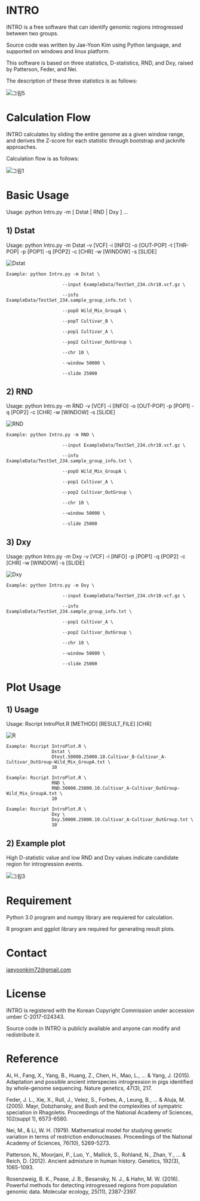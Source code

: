 # INTRO

INTRO is a free software that can identify genomic regions introgressed between two groups.

Source code was written by Jae-Yoon Kim using Python language, and supported on windows and linux platform.

This software is based on three statistics, D-statistics, RND, and Dxy, raised by Patterson, Feder, and Nei.

The description of these three statistics is as follows:

![그림5](https://user-images.githubusercontent.com/49300659/63851385-2bb2d980-c9d1-11e9-8848-c04ab430c38b.png)


# Calculation Flow

INTRO calculates by sliding the entire genome as a given window range, and derives the Z-score for each statistic through bootstrap and jacknife approaches.

Calculation flow is as follows:

![그림1](https://user-images.githubusercontent.com/49300659/63830448-1fb22200-c9a7-11e9-86f5-ba709246719c.jpg)


# Basic Usage

Usage: python Intro.py -m [ Dstat | RND | Dxy ] ...

## 1) Dstat

Usage: python Intro.py -m Dstat -v [VCF] -i [INFO] -o [OUT-POP] -t [THR-POP] -p [POP1] -q [POP2] -c [CHR] -w [WINDOW] -s [SLIDE]

![Dstat](https://user-images.githubusercontent.com/49300659/63832735-69513b80-c9ac-11e9-93fe-0b656cb363eb.png)

    Example: python Intro.py -m Dstat \
    
                         --input ExampleData/TestSet_234.chr10.vcf.gz \
                         
                         --info ExampleData/TestSet_234.sample_group_info.txt \
                         
                         --popO Wild_Mix_GroupA \
                         
                         --popT Cultivar_B \
                         
                         --pop1 Cultivar_A \
                         
                         --pop2 Cultivar_OutGroup \
                         
                         --chr 10 \
                         
                         --window 50000 \
                         
                         --slide 25000


## 2) RND

Usage: python Intro.py -m RND -v [VCF] -i [INFO] -o [OUT-POP] -p [POP1] -q [POP2] -c [CHR] -w [WINDOW] -s [SLIDE]

![RND](https://user-images.githubusercontent.com/49300659/63832750-71a97680-c9ac-11e9-8a63-f413eec203bf.png)

    Example: python Intro.py -m RND \

                         --input ExampleData/TestSet_234.chr10.vcf.gz \
                         
                         --info ExampleData/TestSet_234.sample_group_info.txt \
                         
                         --popO Wild_Mix_GroupA \
                         
                         --pop1 Cultivar_A \
                         
                         --pop2 Cultivar_OutGroup \
                         
                         --chr 10 \
                         
                         --window 50000 \
                         
                         --slide 25000


## 3) Dxy

Usage: python Intro.py -m Dxy -v [VCF] -i [INFO] -p [POP1] -q [POP2] -c [CHR] -w [WINDOW] -s [SLIDE]

![Dxy](https://user-images.githubusercontent.com/49300659/63832768-7837ee00-c9ac-11e9-805f-f955aa8e5f5b.png)

    Example: python Intro.py -m Dxy \

                         --input ExampleData/TestSet_234.chr10.vcf.gz \
                         
                         --info ExampleData/TestSet_234.sample_group_info.txt \
                         
                         --pop1 Cultivar_A \
                         
                         --pop2 Cultivar_OutGroup \
                         
                         --chr 10 \
                         
                         --window 50000 \
                         
                         --slide 25000

# Plot Usage
## 1) Usage

Usage: Rscript IntroPlot.R [METHOD] [RESULT_FILE] [CHR]

![R](https://user-images.githubusercontent.com/49300659/63834107-77ed2200-c9af-11e9-889a-584d42b882fb.png)

    Example: Rscript IntroPlot.R \
                     Dstat \
                     Dtest.50000.25000.10.Cultivar_B-Cultivar_A-Cultivar_OutGroup-Wild_Mix_GroupA.txt \
                     10

    Example: Rscript IntroPlot.R \
                     RND \
                     RND.50000.25000.10.Cultivar_A-Cultivar_OutGroup-Wild_Mix_GroupA.txt \
                     10
                     
    Example: Rscript IntroPlot.R \
                     Dxy \
                     Dxy.50000.25000.10.Cultivar_A-Cultivar_OutGroup.txt \
                     10
                     
## 2) Example plot

High D-statistic value and low RND and Dxy values indicate candidate region for introgression events.

![그림3](https://user-images.githubusercontent.com/49300659/63839467-5180b400-c9ba-11e9-8468-196bcb3737f4.png)
                 

# Requirement

Python 3.0 program and numpy library are requiered for calculation.

R program and ggplot library are required for generating result plots.


# Contact

jaeyoonkim72@gmail.com


# License

INTRO is registered with the Korean Copyright Commission under accession umber C-2017-024343.

Source code in INTRO is publicly available and anyone can modify and redistribute it.


# Reference

Ai, H., Fang, X., Yang, B., Huang, Z., Chen, H., Mao, L., ... & Yang, J. (2015). Adaptation and possible ancient interspecies introgression in pigs identified by whole-genome sequencing. Nature genetics, 47(3), 217.

Feder, J. L., Xie, X., Rull, J., Velez, S., Forbes, A., Leung, B., ... & Aluja, M. (2005). Mayr, Dobzhansky, and Bush and the complexities of sympatric speciation in Rhagoletis. Proceedings of the National Academy of Sciences, 102(suppl 1), 6573-6580.

Nei, M., & Li, W. H. (1979). Mathematical model for studying genetic variation in terms of restriction endonucleases. Proceedings of the National Academy of Sciences, 76(10), 5269-5273.

Patterson, N., Moorjani, P., Luo, Y., Mallick, S., Rohland, N., Zhan, Y., ... & Reich, D. (2012). Ancient admixture in human history. Genetics, 192(3), 1065-1093.

Rosenzweig, B. K., Pease, J. B., Besansky, N. J., & Hahn, M. W. (2016). Powerful methods for detecting introgressed regions from population genomic data. Molecular ecology, 25(11), 2387-2397.

